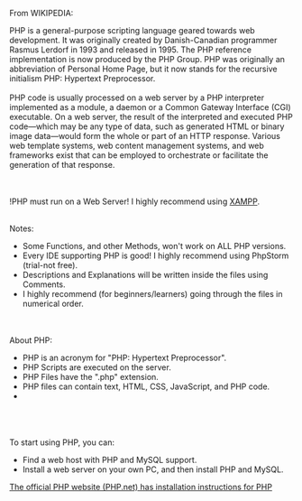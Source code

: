 From WIKIPEDIA:

PHP is a general-purpose scripting language geared towards web development.
It was originally created by Danish-Canadian programmer Rasmus Lerdorf in 1993 and released in 1995.
The PHP reference implementation is now produced by the PHP Group.
PHP was originally an abbreviation of Personal Home Page, but it now stands for the recursive initialism PHP: Hypertext Preprocessor.
<br><br>
PHP code is usually processed on a web server by a PHP interpreter implemented as a module, a daemon or a Common Gateway Interface (CGI) executable.
On a web server, the result of the interpreted and executed PHP code—which may be any type of data, such as generated HTML or binary image data—would
form the whole or part of an HTTP response.
Various web template systems, web content management systems, and web frameworks exist that can be employed to orchestrate or facilitate the
generation of that response.
<br><br><br>


!PHP must run on a Web Server! I highly recommend using [XAMPP](https://www.apachefriends.org/).
<br><br>

Notes:
- Some Functions, and other Methods, won't work on ALL PHP versions.
- Every IDE supporting PHP is good! I highly recommend using PhpStorm (trial-not free).
- Descriptions and Explanations will be written inside the files using Comments.
- I highly recommend (for beginners/learners) going through the files in numerical order.
<br><br><br>

About PHP:
- PHP is an acronym for "PHP: Hypertext Preprocessor".
- PHP Scripts are executed on the server.
- PHP Files have the ".php" extension.
- PHP files can contain text, HTML, CSS, JavaScript, and PHP code.
- 
<br><br><br>
  To start using PHP, you can:

- Find a web host with PHP and MySQL support.
- Install a web server on your own PC, and then install PHP and MySQL.

[The official PHP website (PHP.net) has installation instructions for PHP](http://php.net/manual/en/install.php)

